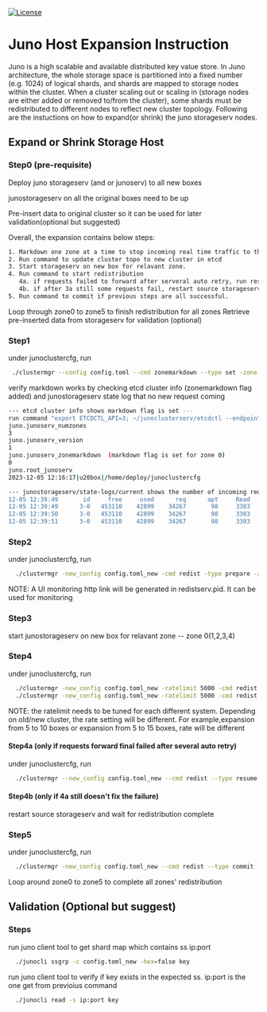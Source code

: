 [![License](https://img.shields.io/badge/License-Apache_2.0-blue.svg)](https://opensource.org/licenses/Apache-2.0)
# Juno Host Expansion Instruction 
Juno is a high scalable and available distributed key value store. In Juno architecture, the whole storage space is partitioned into a fixed number (e.g. 1024) of logical shards, and shards are mapped to storage nodes within the cluster. When a cluster scaling out or scaling in (storage nodes are either added or removed to/from the cluster), some shards must be redistributed to different nodes to reflect new cluster topology. Following are the instuctions on how to expand(or shrink) the juno storageserv nodes. 

## Expand or Shrink Storage Host
### Step0 (pre-requisite)
Deploy juno storageserv (and or junoserv) to all new boxes 

junostorageserv on all the original boxes need to be up

Pre-insert data to original cluster so it can be used for later validation(optional but suggested)

Overall, the expansion contains below steps:
```bash
1. Markdown one zone at a time to stop incoming real time traffic to this zone
2. Run command to update cluster topo to new cluster in etcd
3. Start storageserv on new box for relavant zone. 
4. Run command to start redistribution
   4a. if requests failed to forward after serveral auto retry, run resume command to do redistribution again 
   4b. if after 3a still some requests fail, restart source storageserv so the failed one can start forward again.
5. Run command to commit if previous steps are all successful.  
```

Loop through zone0 to zone5 to finish redistribution for all zones
Retrieve pre-inserted data from storageserv for validation (optional)


### Step1
under junoclustercfg, run 
```bash
 ./clustermgr --config config.toml --cmd zonemarkdown --type set -zone 0 (1,2,3,4)
```
verify markdown works by checking etcd cluster info (zonemarkdown flag added) and junostorageserv state log 
that no new request coming
```bash
--- etcd cluster info shows markdown flag is set ---
run command "export ETCDCTL_API=3; ~/junoclusterserv/etcdctl --endpoints=<ip>:<port> --prefix=true get "" | tail -8 " 
juno.junoserv_numzones
3
juno.junoserv_version
1
juno.junoserv_zonemarkdown	(markdown flag is set for zone 0)
0
juno.root_junoserv
2023-12-05 12:16:17|u20box|/home/deploy/junoclustercfg

--- junostorageserv/state-logs/current shows the number of incoming requests(req) didn't change, i.e. no new traffic coming ---
12-05 12:39:49       id     free     used      req      apt     Read        D        C        A       RR     keys       LN  compSec compCount  pCompKB    stall     pCPU     mCPU     pMem     mMem 
12-05 12:39:49      3-0   453110    42899    34267       98     3303        0    15482        0        0     4338        0        0         0        0        0      0.1      0.2      0.1     15.6 
12-05 12:39:50      3-0   453110    42899    34267       98     3303        0    15482        0        0     4338        0        0         0        0        0      0.1      0.2      0.1     15.6 
12-05 12:39:51      3-0   453110    42899    34267       98     3303        0    15482        0        0     4338        0        0         0        0        0      0.1      0.3      0.1     15.6 
```

### Step2
under junoclustercfg, run 
```bash
  ./clustermgr -new_config config.toml_new -cmd redist -type prepare -zone 0 (1,2,3,4)
```
NOTE: A UI monitoring http link will be generated in redistserv.pid. It can be used for monitoring

### Step3
start junostorageserv on new box for relavant zone -- zone 0(1,2,3,4)

### Step4
under junoclustercfg, run 
```bash
  ./clustermgr -new_config config.toml_new -ratelimit 5000 -cmd redist -type start_tgt --zone 0 (1,2,3,4)
  ./clustermgr -new_config config.toml_new -ratelimit 5000 -cmd redist -type start_src --zone 0 (1,2,3,4)
```
NOTE: the ratelimit needs to be tuned for each different system. Depending on old/new cluster, the rate setting
      will be different. For example,expansion from 5 to 10 boxes or expansion from 5 to 15 boxes, rate will be
      different

#### Step4a (only if requests forward final failed after several auto retry) 
under junoclustercfg, run
```bash
  ./clustermgr --new_config config.toml_new --cmd redist --type resume -ratelimit 5000 -zone 0(1,2,3,4)
```

#### Step4b (only if 4a still doesn't fix the failure)
restart source storageserv and wait for redistribution complete

### Step5
under junoclustercfg, run
```bash
  ./clustermgr -new_config config.toml_new --cmd redist --type commit -zone 0(1,2,3,4)  
```
Loop around zone0 to zone5 to complete all zones' redistribution
 
## Validation (Optional but suggest)

### Steps
run juno client tool to get shard map which contains ss ip:port
```bash
  ./junocli ssgrp -c config.toml_new -hex=false key 
```

run juno client tool to verify if key exists in the expected ss. ip:port is the one get from previoius command
```bash 
  ./junocli read -s ip:port key
```
 
